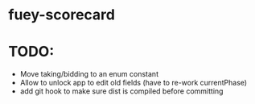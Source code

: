 # fuey-scorecard

# TODO:
* Move taking/bidding to an enum constant
* Allow to unlock app to edit old fields (have to re-work currentPhase)
* add git hook to make sure dist is compiled before committing
